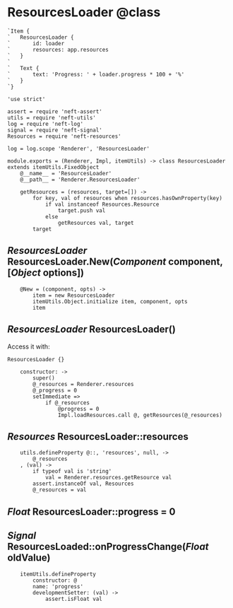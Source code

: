 ResourcesLoader @class
======================

```nml
`Item {
`	ResourcesLoader {
`		id: loader
`		resources: app.resources
`	}
`
`	Text {
`		text: 'Progress: ' + loader.progress * 100 + '%'
`	}
`}
```

	'use strict'

	assert = require 'neft-assert'
	utils = require 'neft-utils'
	log = require 'neft-log'
	signal = require 'neft-signal'
	Resources = require 'neft-resources'

	log = log.scope 'Renderer', 'ResourcesLoader'

	module.exports = (Renderer, Impl, itemUtils) -> class ResourcesLoader extends itemUtils.FixedObject
		@__name__ = 'ResourcesLoader'
		@__path__ = 'Renderer.ResourcesLoader'

		getResources = (resources, target=[]) ->
			for key, val of resources when resources.hasOwnProperty(key)
				if val instanceof Resources.Resource
					target.push val
				else
					getResources val, target
			target

*ResourcesLoader* ResourcesLoader.New(*Component* component, [*Object* options])
--------------------------------------------------------------------------------

		@New = (component, opts) ->
			item = new ResourcesLoader
			itemUtils.Object.initialize item, component, opts
			item

*ResourcesLoader* ResourcesLoader()
-----------------------------------

Access it with:
```nml
ResourcesLoader {}
```

		constructor: ->
			super()
			@_resources = Renderer.resources
			@_progress = 0
			setImmediate =>
				if @_resources
					@progress = 0
					Impl.loadResources.call @, getResources(@_resources)

*Resources* ResourcesLoader::resources
--------------------------------------

		utils.defineProperty @::, 'resources', null, ->
			@_resources
		, (val) ->
			if typeof val is 'string'
				val = Renderer.resources.getResource val
			assert.instanceOf val, Resources
			@_resources = val

*Float* ResourcesLoader::progress = 0
-------------------------------------

## *Signal* ResourcesLoaded::onProgressChange(*Float* oldValue)

		itemUtils.defineProperty
			constructor: @
			name: 'progress'
			developmentSetter: (val) ->
				assert.isFloat val
